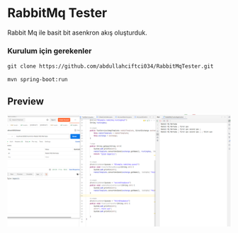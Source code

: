 # RabbitMq Tester

Rabbit Mq ile basit bit asenkron akış oluşturduk.

### Kurulum için gerekenler

```
git clone https://github.com/abdullahciftci034/RabbitMqTester.git
```
```
mvn spring-boot:run
```
## Preview
<img src="images/1.png">